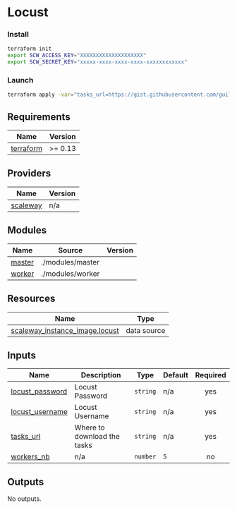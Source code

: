 # Locust

### Install

```bash
terraform init
export SCW_ACCESS_KEY="XXXXXXXXXXXXXXXXXXXX"
export SCW_SECRET_KEY="xxxxx-xxxx-xxxx-xxxx-xxxxxxxxxxxx"
```

### Launch

```bash
terraform apply -var="tasks_url=https://gist.githubusercontent.com/guillaumepotier/1cde30986851e7a915e0ddce57c997f5/raw/4fda21ad5d4d7b1d054b58bd8f7900d3de71d0ed/tasks.py" -var="locust_username=guillaume" -var="locust_password=wisembly" -var="workers_nb=3"
```


## Requirements

| Name | Version |
|------|---------|
| <a name="requirement_terraform"></a> [terraform](#requirement\_terraform) | >= 0.13 |

## Providers

| Name | Version |
|------|---------|
| <a name="provider_scaleway"></a> [scaleway](#provider\_scaleway) | n/a |

## Modules

| Name | Source | Version |
|------|--------|---------|
| <a name="module_master"></a> [master](#module\_master) | ./modules/master |  |
| <a name="module_worker"></a> [worker](#module\_worker) | ./modules/worker |  |

## Resources

| Name | Type |
|------|------|
| [scaleway_instance_image.locust](https://registry.terraform.io/providers/scaleway/scaleway/latest/docs/data-sources/instance_image) | data source |

## Inputs

| Name | Description | Type | Default | Required |
|------|-------------|------|---------|:--------:|
| <a name="input_locust_password"></a> [locust\_password](#input\_locust\_password) | Locust Password | `string` | n/a | yes |
| <a name="input_locust_username"></a> [locust\_username](#input\_locust\_username) | Locust Username | `string` | n/a | yes |
| <a name="input_tasks_url"></a> [tasks\_url](#input\_tasks\_url) | Where to download the tasks | `string` | n/a | yes |
| <a name="input_workers_nb"></a> [workers\_nb](#input\_workers\_nb) | n/a | `number` | `5` | no |

## Outputs

No outputs.
